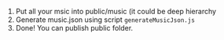 1. Put all your msic into public/music (it could be deep hierarchy
2. Generate music.json using script `generateMusicJson.js`
3. Done! You can publish public folder.
